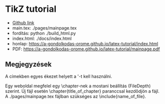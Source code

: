 # TikZ tutorial

* [Github link](https://github.com/a-gondolkodas-orome/latex-tutorial)
* main.tex: ./pages/mainpage.tex
* fordítás: python ./build_html.py 
* index.html: ./docs/index.html 
* honlap: https://a-gondolkodas-orome.github.io/latex-tutorial/index.html
* PDF: https://a-gondolkodas-orome.github.io/latex-tutorial/mainpage.pdf

## Megjegyzések

A címekben egyes ékezet helyett a  '<karakter>-t kell használni. 

Egy weboldal megfelel egy \chapter-nek a mostani beállítás (FileDepth) szerint. Új fájl esetén \chapter{title_of_chapter} paranccsal kezdődjön a fájl. A ./pages/mainpage.tex fájlban szükséges az \include{name_of_file}.


